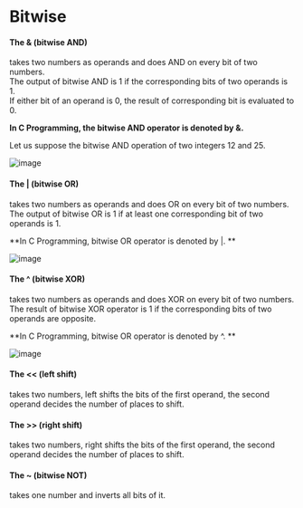 # Bitwise
#### The & (bitwise AND)   
takes two numbers as operands and does AND on every bit of two numbers.  
The output of bitwise AND is 1 if the corresponding bits of two operands is 1.   
If either bit of an operand is 0, the result of corresponding bit is evaluated to 0.  

**In C Programming, the bitwise AND operator is denoted by &.**  

Let us suppose the bitwise AND operation of two integers 12 and 25.  

![image](https://user-images.githubusercontent.com/91966613/234444362-9da8bbc4-d36a-4b7b-ac55-1b95844832f8.png)  

#### The | (bitwise OR)   
takes two numbers as operands and does OR on every bit of two numbers.  
The output of bitwise OR is 1 if at least one corresponding bit of two operands is 1.

**In C Programming, bitwise OR operator is denoted by |.  **  

![image](https://user-images.githubusercontent.com/91966613/234444443-48890630-30c0-477b-9fab-7a44af770399.png)  

#### The ^ (bitwise XOR)   
takes two numbers as operands and does XOR on every bit of two numbers.  
The result of bitwise XOR operator is 1 if the corresponding bits of two operands are opposite. 

**In C Programming, bitwise OR operator is denoted by ^. **  

![image](https://user-images.githubusercontent.com/91966613/234444686-613fde80-3e52-414a-97bd-942ccafc70ed.png)  

#### The << (left shift)  
takes two numbers, left shifts the bits of the first operand, the second operand decides the number of places to shift.  

#### The >> (right shift) 
takes two numbers, right shifts the bits of the first operand, the second operand decides the number of places to shift.

#### The ~ (bitwise NOT)  
takes one number and inverts all bits of it.
